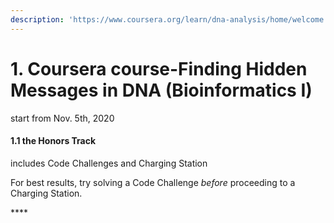 ```yaml
---
description: 'https://www.coursera.org/learn/dna-analysis/home/welcome'
---
```


# 1. Coursera course-Finding Hidden Messages in DNA \(Bioinformatics I\)

start from Nov. 5th, 2020

#### **1.1** the Honors Track

includes Code Challenges and Charging Station

For best results, try solving a Code Challenge _before_ proceeding to a Charging Station.

\*\*\*\*



